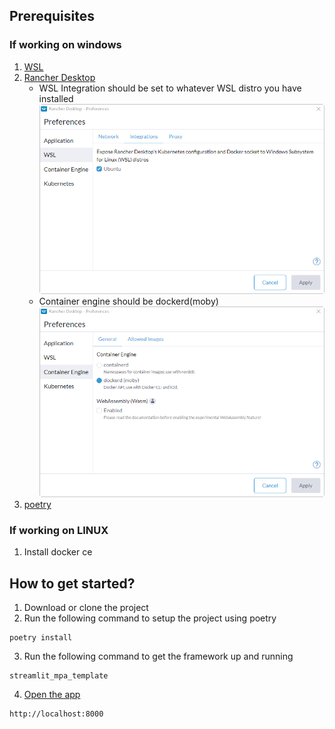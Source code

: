 ## Prerequisites

### If working on windows

1. [WSL](https://learn.microsoft.com/en-us/windows/wsl/install)
2. [Rancher Desktop](https://rancherdesktop.io/)
   - WSL Integration should be set to whatever WSL distro you have installed
     ![alt text](resources/wsl_integration.png "WSL Integration")
   - Container engine should be dockerd(moby)
     ![alt text](resources/container_engine.png "Container Engine")
3. [poetry](https://python-poetry.org/docs/#installation)

### If working on LINUX

1. Install docker ce

## How to get started?

1. Download or clone the project
2. Run the following command to setup the project using poetry

```
poetry install
```

3. Run the following command to get the framework up and running

```
streamlit_mpa_template
```

4. [Open the app](http://localhost:8000)

```
http://localhost:8000
```
